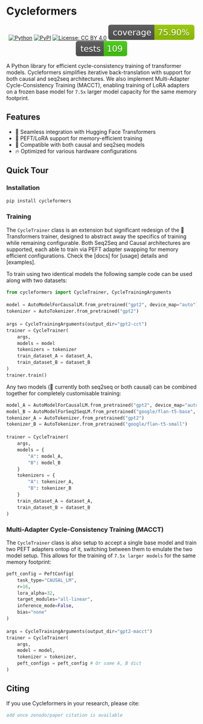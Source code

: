 # Cycleformers

<div align="center">

[![Python](https://img.shields.io/badge/python-3.11-blue.svg)](https://www.python.org/downloads/)
[![PyPI](https://img.shields.io/pypi/v/cycleformers)](https://pypi.org/project/cycleformers/)
[![License: CC BY 4.0](https://img.shields.io/badge/License-CC%20BY%204.0-lightgrey.svg)](https://creativecommons.org/licenses/by/4.0/)
[![Coverage](.github/badges/coverage.svg)](https://codecov.io/gh/wrmthorne/cycleformers)
[![Build Status](.github/badges/build.svg)](https://github.com/wrmthorne/cycleformers/actions/workflows)

</div>

A Python library for efficient cycle-consistency training of transformer models. Cycleformers simplifies iterative back-translation with support for both causal and seq2seq architectures. We also implement Multi-Adapter Cycle-Consistency Training (MACCT), enabling training of LoRA adapters on a frozen base model for `7.5x` larger model capacity for the same memory footprint.

## Features

- 🤗 Seamless integration with Hugging Face Transformers
- 🚀 PEFT/LoRA support for memory-efficient training
- 🤖 Compatible with both causal and seq2seq models
- 🔥 Optimized for various hardware configurations


## Quick Tour

### Installation

```bash
pip install cycleformers
```

### Training

The `CycleTrainer` class is an extension but significant redesign of the 🤗 Transformers trainer, designed to abstract away the specifics of training while remaining configurable. Both Seq2Seq and Causal architectures are supported, each able to train via PEFT adapter swapping for memory efficient configurations. Check the [docs] for [usage] details and [examples].

To train using two identical models the following sample code can be used along with two datasets:

```python
from cycleformers import CycleTrainer, CycleTrainingArguments

model = AutoModelForCausalLM.from_pretrained("gpt2", device_map="auto")
tokenizer = AutoTokenizer.from_pretrained("gpt2")

args = CycleTrainingArguments(output_dir="gpt2-cct")
trainer = CycleTrainer(
    args, 
    models = model
    tokenizers = tokenizer
    train_dataset_A = dataset_A,
    train_dataset_B = dataset_B
)
trainer.train()
```

Any two models (🚧 currently both seq2seq or both causal) can be combined together for completely customisable training:

```python
model_A = AutoModelForCausalLM.from_pretrained("gpt2", device_map="auto")
model_B = AutoModelForSeq2SeqLM.from_pretrained("google/flan-t5-base", device_map="auto")
tokenizer_A = AutoTokenizer.from_pretrained("gpt2")
tokenizer_B = AutoTokenizer.from_pretrained("google/flan-t5-small")

trainer = CycleTrainer(
    args, 
    models = {
        "A": model_A,
        "B": model_B
    }
    tokenizers = {
        "A": tokenizer_A,
        "B": tokenizer_B
    }
    train_dataset_A = dataset_A,
    train_dataset_B = dataset_B
)
```

### Multi-Adapter Cycle-Consistency Training (MACCT)

The `CycleTrainer` class is also setup to accept a single base model and train two PEFT adapters ontop of it, switching between them to emulate the two model setup. This allows for the training of `7.5x larger models` for the same memory footprint:

```python
peft_config = PeftConfig(
    task_type="CAUSAL_LM",
    r=16,
    lora_alpha=32,
    target_modules="all-linear",
    inference_mode=False,
    bias="none"
)

args = CycleTrainingArguments(output_dir="gpt2-macct")
trainer = CycleTrainer(
    args, 
    model = model,
    tokenizer = tokenizer,
    peft_configs = peft_config # Or same A, B dict
)
```



## Citing

If you use Cycleformers in your research, please cite:

```bibtex
add once zenodo/paper citation is available
```